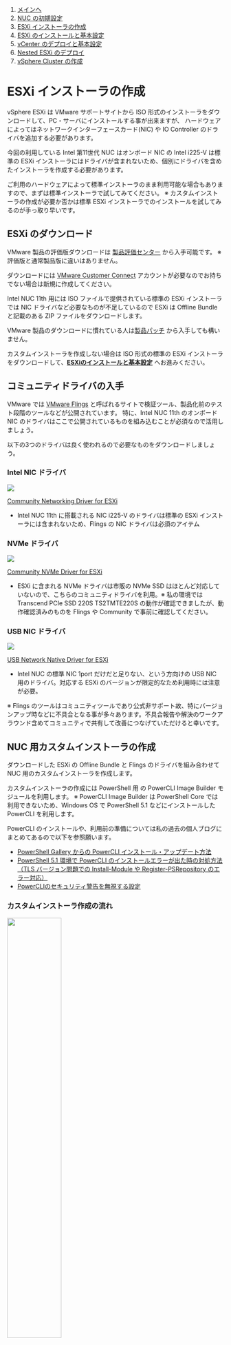 1. [メインへ](./README.md)
2. [NUC の初期設定](./01_nuc_setup.md)
3. [ESXi インストーラの作成](./02_esxi_custom_installer.md)
4. [ESXi のインストールと基本設定](./03_esxi_setup.md)
5. [vCenter のデプロイと基本設定](./04_vcenter_setup.md)
6. [Nested ESXi のデプロイ](./05_nested_esxi.md)
7. [vSphere Cluster の作成](./06_vsphere_cluster.md)

# ESXi インストーラの作成
vSphere ESXi は VMware サポートサイトから ISO 形式のインストーラをダウンロードして、PC・サーバにインストールする事が出来ますが、
ハードウェアによってはネットワークインターフェースカード(NIC) や IO Controller のドライバを追加する必要があります。

今回の利用している Intel 第11世代 NUC はオンボード NIC の Intel i225-V は標準の ESXi インストーラにはドライバが含まれないため、個別にドライバを含めたインストーラを作成する必要があります。

ご利用のハードウェアによって標準インストーラのまま利用可能な場合もありますので、まずは標準インストーラで試してみてください。
※ カスタムインストーラの作成が必要か否かは標準 ESXi インストーラでのインストールを試してみるのが手っ取り早いです。

## ESXi のダウンロード
VMware 製品の評価版ダウンロードは [製品評価センター](https://www.vmware.com/jp/try-vmware.html) から入手可能です。
※ 評価版と通常製品版に違いはありません。

ダウンロードには [VMware Customer Connect](https://customerconnect.vmware.com/) アカウントが必要なのでお持ちでない場合は新規に作成してください。

Intel NUC 11th 用には ISO ファイルで提供されている標準の ESXi インストーラでは NIC ドライバなど必要なものが不足しているので ESXi は Offline Bundle と記載のある ZIP ファイルをダウンロードします。

VMware 製品のダウンロードに慣れている人は[製品パッチ](https://customerconnect.vmware.com/jp/patch) から入手しても構いません。

カスタムインストーラを作成しない場合は ISO 形式の標準の ESXi インストーラをダウンロードして、**[ESXiのインストールと基本設定](./03_esxi_setup.md)** へお進みください。

## コミュニティドライバの入手

VMware では [VMware Flings](https://flings.vmware.com) と呼ばれるサイトで検証ツール、製品化前のテスト段階のツールなどが公開されています。
特に、Intel NUC 11th のオンボード NIC のドライバはここで公開されているものを組み込むことが必須なので活用しましょう。

以下の3つのドライバは良く使われるので必要なものをダウンロードしましょう。


### Intel NIC ドライバ
<img src="./images/02_Flings_NIC.png">

[Community Networking Driver for ESXi](https://flings.vmware.com/community-networking-driver-for-esxi)
- Intel NUC 11th に搭載される NIC i225-V のドライバは標準の ESXi インストーラには含まれないため、Flings の NIC ドライバは必須のアイテム


### NVMe ドライバ
<img src="./images/02_Flings_NVMe.png">

[Community NVMe Driver for ESXi](https://flings.vmware.com/community-nvme-driver-for-esxi)
- ESXi に含まれる NVMe ドライバは市販の NVMe SSD はほとんど対応していないので、こちらのコミュニティドライバを利用。※ 私の環境では Transcend PCIe SSD 220S TS2TMTE220S の動作が確認できましたが、動作確認済みのものを Flings や Community で事前に確認してください。  



### USB NIC ドライバ
<img src="./images/02_Flings_USBNIC.png">

[USB Network Native Driver for ESXi](https://flings.vmware.com/usb-network-native-driver-for-esxi)
- Intel NUC の標準 NIC 1port だけだと足りない、という方向けの USB NIC 用のドライバ。対応する ESXi のバージョンが限定的なため利用時には注意が必要。

※ Flings のツールはコミュニティツールであり公式非サポート故、特にバージョンアップ時などに不具合となる事が多々あります。不具合報告や解決のワークアラウンド含めてコミュニティで共有して改善につなげていただけると幸いです。


## NUC 用カスタムインストーラの作成

ダウンロードした ESXi の Offline Bundle と Flings のドライバを組み合わせて NUC 用のカスタムインストーラを作成します。

カスタムインストーラの作成には PowerShell 用 の PowerCLI Image Builder モジュールを利用します。
※ PowerCLI Image Builder は PowerShell Core では利用できないため、Windows OS で PowerShell 5.1 などにインストールした PowerCLI を利用します。

PowerCLI のインストールや、利用前の準備については私の過去の個人ブログにまとめてあるので以下を参照願います。

- [PowerShell Gallery からの PowerCLI インストール・アップデート方法](https://kwmtlog.blogspot.com/2018/03/powercli-10.html)
- [PowerShell 5.1 環境で PowerCLI のインストールエラーが出た時の対処方法（TLS バージョン問題での Install-Module や Register-PSRepository のエラー対応）](https://kwmtlog.blogspot.com/2020/05/powershell-51-PowerShellGallery-Error-2.html)
- [PowerCLIのセキュリティ警告を無視する設定](https://kwmtlog.blogspot.com/2018/03/Set-PowerCLIConfiguration.html)


### カスタムインストーラ作成の流れ
<img src="./images/02_CustomISO.png" width="50%">

### PowerCLI Image builder を利用して NUC 用ドライバ入りのカスタムインストーラの作成

以下の例では C:\temp\ESXi フォルダに ESXi のバイナリと Flings から入手したドライバを格納しています。

※ 現在、vSphere 7.0u3 が既知のバグ問題と Log4j 脆弱性問題の対応で修正版が開発注となっております。修正版が提供され次第、最新バージョンでの手順に書き換える予定です。それまでは各ファイルのバージョンはご利用のものに読み替えてください。

```PowerShell
PS C:\temp\ESXi> dir
    ディレクトリ: C:\temp\ESXi
Mode                 LastWriteTime         Length Name
----                 -------------         ------ ----
-a----        2021/09/22     15:56         352447 ESXi702-VMKUSB-NIC-FLING-47140841-component-18150468.zip
-a----        2021/08/12     18:48         248817 Net-Community-Driver_1.2.0.0-1vmw.700.1.0.15843807_18028830.zip
-a----        2021/07/13     13:30          98340 nvme-community-driver_1.0.1.0-2vmw.700.1.0.15843807-component-18290856.zip
-a----        2021/09/22     15:47      580830285 VMware-ESXi-7.0U2c-18426014-depot.zip
```

#### Add-EsxSoftwareDepot で ESXi インストールイメージのインポート
```PowerShell
PS C:\temp\ESXi> Add-EsxSoftwareDepot -DepotUrl .\VMware-ESXi-7.0U2c-18426014-depot.zip
Depot Url
---------
zip:C:\temp\ESXi\VMware-ESXi-7.0U2c-18426014-depot.zip?index.xml
```

#### イメージプロファイルの取り込み
ESXi Offline Bundle には VMware Tools が含まれないイメージ、セキュリティアップデートのみが含まれるイメージなどいくつかパターンがあります。
-no-tools ではないもの、s や sc でないものを選びます。

```PowerShell
PS C:\temp\ESXi> Get-EsxImageProfile
Name                           Vendor          Last Modified   Acceptance Level
----                           ------          -------------   ----------------
ESXi-7.0U2c-18426014-no-tools  VMware, Inc.    2021/08/04 1... PartnerSupported
ESXi-7.0U2c-18426014-standard  VMware, Inc.    2021/08/24 0... PartnerSupported   ← これを使う
ESXi-7.0U2sc-18295176-no-tools VMware, Inc.    2021/07/09 1... PartnerSupported
ESXi-7.0U2sc-18295176-standard VMware, Inc.    2021/08/24 0... PartnerSupported

PS C:\temp\ESXi> $ip = (Get-EsxImageProfile)[1]
```

#### Flings ドライバの取り込み
```PowerShell
PS C:\temp\ESXi> Add-EsxSoftwareDepot -DepotUrl .\ESXi702-VMKUSB-NIC-FLING-47140841-component-18150468.zip
PS C:\temp\ESXi> Add-EsxSoftwareDepot -DepotUrl .\Net-Community-Driver_1.2.0.0-1vmw.700.1.0.15843807_18028830.zip
PS C:\temp\ESXi> Add-EsxSoftwareDepot -DepotUrl .\nvme-community-driver_1.0.1.0-2vmw.700.1.0.15843807-component-18290856.zip

```

#### Flings ドライバがあるか確認
取り込んだドライバの名称はそれぞれ、"net-community',"nvme-community","vmkusb-nic-fling" です。
```PowerShell
PS C:\temp\ESXi> Get-EsxSoftwarePackage |ft -AutoSize

Name                          Version                             Vendor Creation Date
----                          -------                             ------ -------------
nvme-community                1.0.1.0-2vmw.700.1.0.15843807       VMW    2019/07/02 3:07:57
net-community                 1.2.0.0-1vmw.700.1.0.15843807       VMW    2021/05/07 4:57:01
vmkusb-nic-fling              1.8-3vmw.702.0.20.47140841          VMW    2021/05/29 15:50:52
```

#### NUC 用にカスタムしたイメージプロファイルを作成
```PowerShell
PS C:\temp\ESXi> $ip2 = New-EsxImageProfile -CloneProfile $ip -Name Intel-NUC-7.0.u2c -Vendor kwmtlab -AcceptanceLevel CommunitySupported

Name                           Vendor          Last Modified   Acceptance Level
----                           ------          -------------   ----------------
Intel-NUC-7.0.u2c              kwmtlab         2021/08/24 0... CommunitySupported
```

#### Flings ドライバを NUC 用のイメージプロファイルに取り込む
```PowerShell
PS C:\temp\ESXi> Add-EsxSoftwarePackage -ImageProfile $ip2 -SoftwarePackage nvme-community,net-community, vmkusb-nic-fling

Name                           Vendor          Last Modified   Acceptance Level
----                           ------          -------------   ----------------
Intel-NUC-7.0.u2c              kwmtlab         2021/09/22 1... CommunitySupported
```

#### カスタムインストーラを ZIP と ISO でエクスポート

```PowerShell
PS C:\temp\ESXi> Export-EsxImageProfile -ImageProfile $ip2 -FilePath .\Intel-NUC-7.0.u2c.zip -ExportToBundle
PS C:\temp\ESXi> Export-EsxImageProfile -ImageProfile $ip2 -FilePath .\Intel-NUC-7.0.u2c.iso -ExportToIso

# ※ ZIP の Depot ファイルにしておけば後でもう一度このイメージを修正したいときに役立ちます
```


### USB メモリにカスタムインストーラを展開
作成したカスタムインストーラ(ISOファイル)を USB メモリに展開してインストールメディアにします。
※ Unetbootin や Rufus  といったツールで作成できます。


#### オプション : システム領域サイズのカスタマイズ
※ ESXi 7.0u1c から systemMediaSize Boot Option を指定する事でデフォルトのサイズを指定できる様になりました。設定なしだと OSData パーティション が最大 120 GB まで確保されてしま
自宅 Lab 用途などでブートドライブの VMFS 領域を有効に利用したい場合は以下オプションで適切なサイズでのインストールが可能です。(以下の GB 単位は GiB ではなく SI 接頭辞の GB)

- [Boot option to configure the size of ESXi system partitions (81166)](https://kb.vmware.com/s/article/81166)
- [ESXi 7.0 で利用可能な新しいカーネル オプション (77009)](https://kb.vmware.com/s/article/77009)

指定方法 : systemMediaSize=<size> 
- min (33 GB, for single disk or embedded servers)
- small (69 GB, for servers with at least 512 GB RAM)
- default (138 GB)
- max (consume all available space, for multi-terabyte servers)

ESXi のインストーラを NUC にマウントして起動させた直後、"Shift-O" を押下する事で、オプション設定モードに入ります。

この画面で "Shift+O" を押下し、

<img src="./images/03_ESXi_Install01.png" width="50%">

続いて systemMediaSize=min 等と追記して Enter でインストールを続行する事でシステム領域のサイズを指定します。

<img src="./images/03_ESXi_Install17.png" width="50%">


またはインストーラを展開した USB メディアを PC で開き、boot.cfg ファイルの 6行目を kernelopt=runweasel systemMediaSize=min などとすることでサイズを指定することも可能です。

```
bootstate=0
title=Loading ESXi installer
timeout=5
prefix=
kernel=/b.b00
kernelopt=runweasel cdromBoot systemMediaSize=min       ← kernelopt=runweasel cdromBoot の後に systemMediaSize=min に追加しシステム領域のサイズを指定 ※ 自宅らぼなら Boot 領域は Min 設定で十分
modules=/jumpstrt.gz --- /useropts.gz --- /features.gz --- /k.b00 --- /uc_intel.b00 --- /uc_amd.b00 --- build=7.0.2-0.20.18426014
updated=0
```


※ 公式サポートのない設定オプションで autoPartitionOSDataSize を利用して任意のサイズを指定する事も可能です。
その場合は autoPartitionOSDataSize=8192 等と設定をします。

#### オプション : kickstart ファイルの使用
USB に展開したインストーラの kickstart をカスタムして、初期設定の投入(Installer に kickstart ファイルを仕込み、ホスト名や IP アドレス、パスワードの設定など)を自動化する事も可能です。

詳細は以下 VMware のアーキテクトでもあり vExpert として自宅ラボの様々な Tips をブログで公開している William Lam のサイトなどでも紹介されていますので、興味のある方はご覧ください。

-[Automated ESXi Installation to USB using Kickstart](https://williamlam.com/2019/07/automated-esxi-installation-to-usb-using-kickstart.html)


次は **[ESXi のインストールと基本設定](./03_esxi_setup.md)** です。
